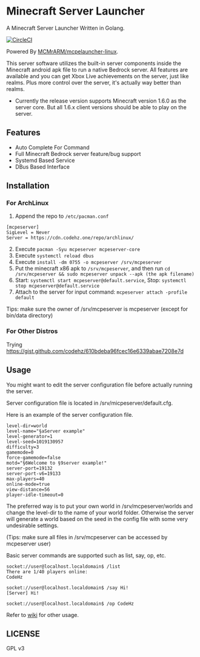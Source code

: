 Minecraft Server Launcher
=========================

A Minecraft Server Launcher Written in Golang.

[![CircleCI](https://circleci.com/gh/codehz/mcpeserver/tree/master.svg?style=svg)](https://circleci.com/gh/codehz/mcpeserver/tree/master)

Powered By [MCMrARM/mcpelauncher-linux](https://github.com/MCMrARM/mcpelauncher-linux).

This server software utilizes the built-in server components inside the Minecraft android apk file to run a native Bedrock server. All features are available and you can get Xbox Live achievements on the server, just like realms. Plus more control over the server, it's actually way better than realms.

* Currently the release version supports Minecraft version 1.6.0 as the server core. But all 1.6.x client versions should be able to play on the server.

## Features

* Auto Complete For Command
* Full Minecraft Bedrock server feature/bug support
* Systemd Based Service
* DBus Based Interface

## Installation

### For ArchLinux

1. Append the repo to `/etc/pacman.conf`
```
[mcpeserver]
SigLevel = Never
Server = https://cdn.codehz.one/repo/archlinux/
```
2. Execute `pacman -Syu mcpeserver mcpeserver-core`
3. Execute `systemctl reload dbus`
4. Execute `install -dm 0755 -o mcpeserver /srv/mcpeserver`
5. Put the minecraft x86 apk to `/srv/mcpeserver`, and then run `cd /srv/mcpeserver && sudo mcpeserver unpack --apk (the apk filename)`
6. Start: `systemctl start mcpeserver@default.service`, Stop: `systemctl stop mcpeserver@default.service`
7. Attach to the server for input command: `mcpeserver attach -profile default`

Tips: make sure the owner of /srv/mcpeserver is mcpeserver (except for bin/data directory)

### For Other Distros

Trying https://gist.github.com/codehz/610bdeba96fcec16e6339abae7208e7d

## Usage

You might want to edit the server configuration file before actually running the server.

Server configuration file is located in /srv/micpeserver/default.cfg.

Here is an example of the server configuration file.
```shell
level-dir=world
level-name="§aServer example"
level-generator=1
level-seed=1019130957
difficulty=3
gamemode=0
force-gamemode=false
motd="§6Welcome to §9server example!"
server-port=19132
server-port-v6=19133
max-players=40
online-mode=true
view-distance=56
player-idle-timeout=0
```
The preferred way is to put your own world in /srv/mcpeserver/worlds and change the level-dir to the name of your world folder. Otherwise the server will generate a world based on the seed in the config file with some very undesirable settings.

(Tips: make sure all files in /srv/mcpeserver can be accessed by mcpeserver user)

Basic server commands are supported such as list, say, op, etc.
```shell
socket://user@localhost.localdomain$ /list
There are 1/40 players online:
CodeHz

socket://user@localhost.localdomain$ /say Hi!
[Server] Hi!

socket://user@localhost.localdomain$ /op CodeHz
```

Refer to [wiki](https://github.com/codehz/mcpeserver/wiki) for other usage.

## LICENSE

GPL v3
